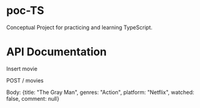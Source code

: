 # poc-TS

Conceptual Project for practicing and learning TypeScript.

# API Documentation

Insert movie

POST / movies

Body: {title: "The Gray Man", genres: "Action", platform: "Netflix", watched: false, comment: null}

